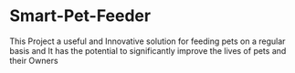 # Smart-Pet-Feeder
This Project a useful and Innovative solution for feeding pets on a regular basis and It has the potential to significantly improve the lives of pets and their Owners
